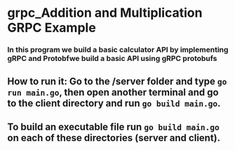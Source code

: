 # grpc_Addition and Multiplication GRPC Example

### In this program we build a basic calculator API by implementing gRPC and Protobfwe build a basic API using gRPC protobufs

## How to run it: Go to the /server folder and type `go run main.go`, then open another terminal and go to the client directory and run `go build main.go`.
## To build an executable file run `go build main.go` on each of these directories (server and client).
